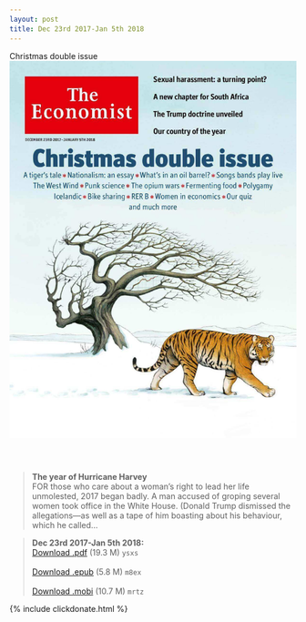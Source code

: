 ```yaml
---
layout: post
title: Dec 23rd 2017-Jan 5th 2018
---
```


<div class="message">
	Christmas double issue
</div>

<header class="xmas">
<div class="cover upload">
<img src="/public/img/the-economist/img_2017.12.23.jpg" />
</div>
</header>
<!--more-->

> **The year of Hurricane Harvey** <br/>
FOR those who care about a woman’s right to lead her life unmolested, 2017 began badly. A man accused of groping several women took office in the White House. (Donald Trump dismissed the allegations—as well as a tape of him boasting about his behaviour, which he called...

> **Dec 23rd 2017-Jan 5th 2018:**<br/>
[Download .pdf](https://pan.baidu.com/s/1o7TVz7c) (19.3 M) 
`ysxs` <br/><br/>
[Download .epub](https://pan.baidu.com/s/1kVAEXUn) (5.8 M) 
`m8ex` <br/><br/>
[Download .mobi](https://pan.baidu.com/s/1slQHLpj) (10.7 M) 
`mrtz`



{% include clickdonate.html %}
